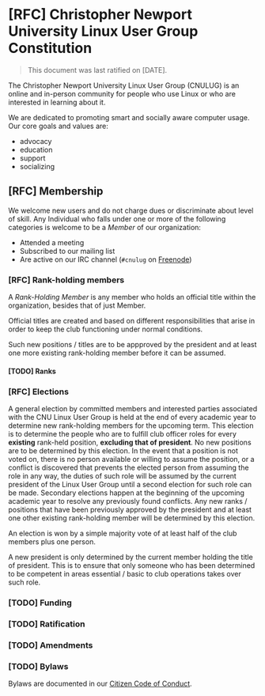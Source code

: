 # [RFC] Christopher Newport University Linux User Group Constitution

> This document was last ratified on [DATE].

The Christopher Newport University Linux User Group (CNULUG) is an online and
in-person community for people who use Linux or who are interested in learning
about it.

We are dedicated to promoting smart and socially aware computer usage.
Our core goals and values are:

- advocacy
- education
- support
- socializing

## [RFC] Membership

We welcome new users and do not charge dues or discriminate about level of
skill. Any Individual who falls under one or more of the following categories is
welcome to be a *Member* of our organization:

- Attended a meeting
- Subscribed to our mailing list
- Are active on our IRC channel (`#cnulug` on [Freenode](https://freenode.net/))

### [RFC] Rank-holding members

A *Rank-Holding Member* is any member who holds an official title within the
organization, besides that of just Member.

Official titles are created and based on different responsibilities that arise
in order to keep the club functioning under normal conditions.

Such new positions / titles are to be appproved by the president and at least
one more existing rank-holding member before it can be assumed.

#### [TODO] Ranks

### [RFC] Elections

A general election by committed members and interested parties associated with
the CNU Linux User Group is held at the end of every academic year to determine
new rank-holding members for the upcoming term. This election is to determine
the people who are to fulfill club officer roles for every **existing**
rank-held position, **excluding that of president**. No new positions are to be
determined by this election. In the event that a position is not voted on, there
is no person available or willing to assume the position, or a conflict is
discovered that prevents the elected person from assuming the role in any way,
the duties of such role will be assumed by the current president of the Linux
User Group until a second election for such role can be made. Secondary
elections happen at the beginning of the upcoming academic year to resolve any
previously found conflicts. Any new ranks / positions that have been previously
approved by the president and at least one other existing rank-holding member
will be determined by this election.

An election is won by a simple majority vote of at least half of the club
members plus one person.

A new president is only determined by the current member holding the title of
president. This is to ensure that only someone who has been determined to be
competent in areas essential / basic to club operations takes over such role.

### [TODO] Funding

### [TODO] Ratification

### [TODO] Amendments

### [TODO] Bylaws

Bylaws are documented in our [Citizen Code of Conduct](https://github.com/cnulug/policies/blob/master/citizen_code_of_conduct.md#citizen-code-of-conduct).


